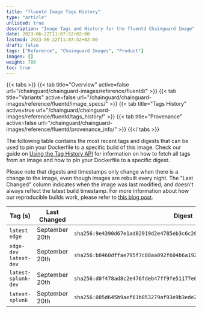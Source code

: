 ```yaml
---
title: "fluentd Image Tags History"
type: "article"
unlisted: true
description: "Image Tags and History for the fluentd Chainguard Image"
date: 2023-06-22T11:07:52+02:00
lastmod: 2023-06-22T11:07:52+02:00
draft: false
tags: ["Reference", "Chainguard Images", "Product"]
images: []
weight: 700
toc: true
---
```


{{< tabs >}}
{{< tab title="Overview" active=false url="/chainguard/chainguard-images/reference/fluentd/" >}}
{{< tab title="Variants" active=false url="/chainguard/chainguard-images/reference/fluentd/image_specs/" >}}
{{< tab title="Tags History" active=true url="/chainguard/chainguard-images/reference/fluentd/tags_history/" >}}
{{< tab title="Provenance" active=false url="/chainguard/chainguard-images/reference/fluentd/provenance_info/" >}}
{{</ tabs >}}

The following table contains the most recent tags and digests that can be used to pin your Dockerfile to a specific build of this image. Check our guide on [Using the Tag History API](/chainguard/chainguard-images/using-the-tag-history-api/) for information on how to fetch all tags from an image and how to pin your Dockerfile to a specific digest.

Please note that digests and timestamps only change when there is a change to the image, even though images are rebuilt every night. The "Last Changed" column indicates when the image was last modified, and doesn't always reflect the latest build timestamp. For more information about how our reproducible builds work, please refer to [this blog post](https://www.chainguard.dev/unchained/reproducing-chainguards-reproducible-image-builds).

| Tag (s)                  | Last Changed   | Digest                                                                    |
|--------------------------|----------------|---------------------------------------------------------------------------|
|  `latest` `edge`         | September 20th | `sha256:9e4390d67e1ad82919d2e4785eb3c6c201561494c81837a389167c0799139698` |
|  `edge-dev` `latest-dev` | September 20th | `sha256:b8460dffae795f7c88aa092f604b6a19267c329b8fb93e6a26c7ff5594a9d04f` |
|  `latest-splunk-dev`     | September 20th | `sha256:d0f478ad8c2e476fdeb47ff9fe51177e6530acfd25f3cc64bc4cba1bb520fb62` |
|  `latest-splunk`         | September 20th | `sha256:085d645b9aef61b853279af93e9b3ede269f555bc9b417ce67d49d90a59fe197` |

